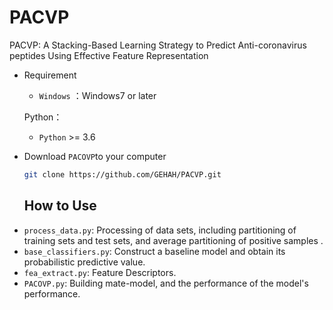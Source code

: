 # PACVP
PACVP: A Stacking-Based Learning Strategy to Predict Anti-coronavirus peptides Using Effective Feature Representation
- Requirement

  - `Windows` ：Windows7 or later
  
  Python：
  
  - `Python` >= 3.6
  
- Download `PACOVP`to your computer

  ```bash
  git clone https://github.com/GEHAH/PACVP.git
  ```
  ## How to Use
  
* `process_data.py`: Processing of data sets, including partitioning of training sets and test sets, and average partitioning of positive samples  .  
* `base_classifiers.py`: Construct a baseline model and obtain its probabilistic predictive value.
* `fea_extract.py`: Feature Descriptors.
* `PACOVP.py`: Building mate-model, and the performance of the model's performance. 
